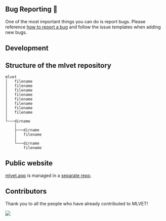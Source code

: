 ## Bug Reporting :bug:

One of the most important things you can do is report bugs. Please reference [how to report a bug](http://polite.technology/reportabug.html) and follow the issue templates when adding new bugs.

## Development

## Structure of the mlvet repository

```
mlvet
│   filename
│   filename
│   filename
│   filename
│   filename
│   filename
│   filename
│   filename
│
└───dirname
    │
    ├───dirname
    │   filename
    │
    └───dirname
        filename
```

## Public website

[mlvet.app](https://www.mlvet.app/) is managed in a [separate repo](https://github.com/rileykeane/mlvet-landing-page).

## Contributors

Thank you to all the people who have already contributed to MLVET!

<a href="https://github.com/MLVETDevelopers/mlvet/graphs/contributors">
  <img src="https://contrib.rocks/image?repo=MLVETDevelopers/mlvet" />
</a>
